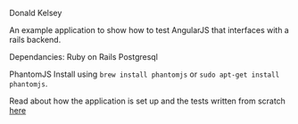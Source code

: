Donald Kelsey

An example application to show how to test AngularJS that interfaces
with a rails backend.

Dependancies:
Ruby on Rails
Postgresql

PhantomJS
Install using
`brew install phantomjs` or `sudo apt-get install phantomjs`.

Read about how the application is set up and the tests written from scratch [here](http://donaldkelsey.com/blog/testing-angular-on-rails/)

